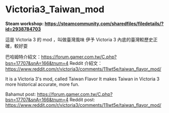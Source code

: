 # Victoria3_Taiwan_mod
**Steam workshop: https://steamcommunity.com/sharedfiles/filedetails/?id=2938784703**


這是 Victoria 3 的 mod ，叫做臺灣風味
伊予 Victoria 3 內底的臺灣較歷史正確，較好耍

巴哈姆特介紹文：https://forum.gamer.com.tw/C.php?bsn=17707&snA=166&tnum=4
Reddit 介紹文：https://www.reddit.com/r/victoria3/comments/11lwt5e/taiwan_flavor_mod/


It is a Victoria 3's mod, called Taiwan Flavor
It makes Taiwan in Victoria 3 more historical accurate, more fun.

Bahamut post: https://forum.gamer.com.tw/C.php?bsn=17707&snA=166&tnum=4
Reddit post: https://www.reddit.com/r/victoria3/comments/11lwt5e/taiwan_flavor_mod/
